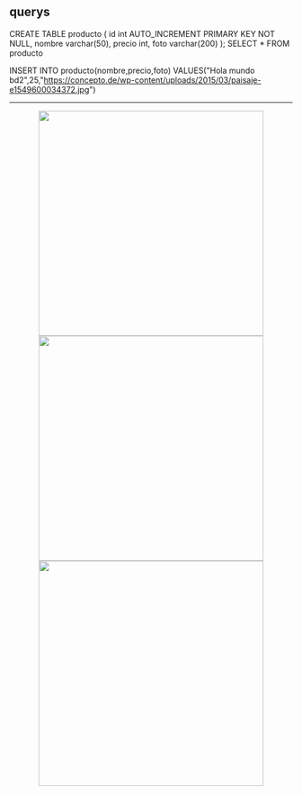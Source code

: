 querys
--------------------------------
CREATE TABLE producto (
    id int AUTO_INCREMENT PRIMARY KEY NOT NULL,
    nombre varchar(50),
    precio int,
    foto varchar(200)
);
SELECT * FROM producto
 
 INSERT INTO producto(nombre,precio,foto) 
 VALUES("Hola mundo bd2",25,"https://concepto.de/wp-content/uploads/2015/03/paisaje-e1549600034372.jpg")

------------------------------

<div align="center">
    <img src="/public/insert.jpg" width="400px"/> 
</div>
<div align="center">
    <img src="/public/select.jpg" width="400px"/> 
</div>
<div align="center">
    <img src="/public/create_table.jpg" width="400px"/> 
</div>